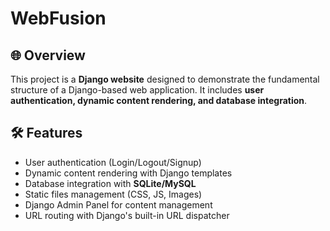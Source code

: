 # WebFusion
## 🌐 Overview
This project is a **Django website** designed to demonstrate the fundamental structure of a Django-based web application. It includes **user authentication, dynamic content rendering, and database integration**.

## 🛠 Features
- User authentication (Login/Logout/Signup)
- Dynamic content rendering with Django templates
- Database integration with **SQLite/MySQL**
- Static files management (CSS, JS, Images)
- Django Admin Panel for content management
- URL routing with Django's built-in URL dispatcher
